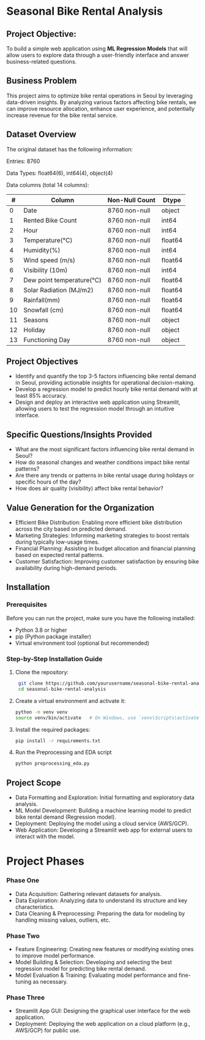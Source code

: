 # Seasonal Bike Rental Analysis

## Project Objective:
To build a simple web application using **ML Regression Models** that will allow users to explore data through a user-friendly interface and answer business-related questions.

## Business Problem
This project aims to optimize bike rental operations in Seoul by leveraging data-driven insights. By analyzing various factors affecting bike rentals, we can improve resource allocation, enhance user experience, and potentially increase revenue for the bike rental service. 

## Dataset Overview
The original dataset has the following information:

Entries: 8760

Data Types: float64(6), int64(4), object(4)

Data columns (total 14 columns):

| #  | Column                        | Non-Null Count | Dtype   |
|----|-------------------------------|----------------|---------|
| 0  | Date                          | 8760 non-null  | object  |
| 1  | Rented Bike Count             | 8760 non-null  | int64   |
| 2  | Hour                          | 8760 non-null  | int64   |
| 3  | Temperature(°C)               | 8760 non-null  | float64 |
| 4  | Humidity(%)                   | 8760 non-null  | int64   |
| 5  | Wind speed (m/s)              | 8760 non-null  | float64 |
| 6  | Visibility (10m)              | 8760 non-null  | int64   |
| 7  | Dew point temperature(°C)     | 8760 non-null  | float64 |
| 8  | Solar Radiation (MJ/m2)       | 8760 non-null  | float64 |
| 9  | Rainfall(mm)                  | 8760 non-null  | float64 |
| 10 | Snowfall (cm)                 | 8760 non-null  | float64 |
| 11 | Seasons                       | 8760 non-null  | object  |
| 12 | Holiday                       | 8760 non-null  | object  |
| 13 | Functioning Day               | 8760 non-null  | object  |

## Project Objectives
+ Identify and quantify the top 3-5 factors influencing bike rental demand in Seoul, providing actionable insights for operational decision-making.
+ Develop a regression model to predict hourly bike rental demand with at least 85% accuracy.
+ Design and deploy an interactive web application using Streamlit, allowing users to test the regression model through an intuitive interface.

## Specific Questions/Insights Provided
+ What are the most significant factors influencing bike rental demand in Seoul?
+ How do seasonal changes and weather conditions impact bike rental patterns?
+ Are there any trends or patterns in bike rental usage during holidays or specific hours of the day?
+ How does air quality (visibility) affect bike rental behavior?

## Value Generation for the Organization
+ Efficient Bike Distribution: Enabling more efficient bike distribution across the city based on predicted demand.
+ Marketing Strategies: Informing marketing strategies to boost rentals during typically low-usage times.
+ Financial Planning: Assisting in budget allocation and financial planning based on expected rental patterns.
+ Customer Satisfaction: Improving customer satisfaction by ensuring bike availability during high-demand periods.

## Installation
### Prerequisites
Before you can run the project, make sure you have the following installed:

+ Python 3.8 or higher
+ pip (Python package installer)
+ Virtual environment tool (optional but recommended)

### Step-by-Step Installation Guide
1. Clone the repository:

   ```sh
    git clone https://github.com/yourusername/seasonal-bike-rental-analysis.git
    cd seasonal-bike-rental-analysis
   ```
   
2. Create a virtual environment and activate it:

   ```sh
   python -m venv venv
   source venv/bin/activate   # On Windows, use `venv\Scripts\activate`
   ```
3. Install the required packages:
   
   ```sh 
   pip install -r requirements.txt 
   ```
   
4. Run the Preprocessing and EDA script

   ```sh
   python preprocessing_eda.py
   ```

## Project Scope
+ Data Formatting and Exploration: Initial formatting and exploratory data analysis.
+ ML Model Development: Building a machine learning model to predict bike rental demand (Regression model).
+ Deployment: Deploying the model using a cloud service (AWS/GCP).
+ Web Application: Developing a Streamlit web app for external users to interact with the model.

# Project Phases
### Phase One
+ Data Acquisition: Gathering relevant datasets for analysis.
+ Data Exploration: Analyzing data to understand its structure and key characteristics.
+ Data Cleaning & Preprocessing: Preparing the data for modeling by handling missing values, outliers, etc.

### Phase Two
+ Feature Engineering: Creating new features or modifying existing ones to improve model performance.
+ Model Building & Selection: Developing and selecting the best regression model for predicting bike rental demand.
+ Model Evaluation & Training: Evaluating model performance and fine-tuning as necessary.

### Phase Three
+ Streamlit App GUI: Designing the graphical user interface for the web application.
+ Deployment: Deploying the web application on a cloud platform (e.g., AWS/GCP) for public use.
